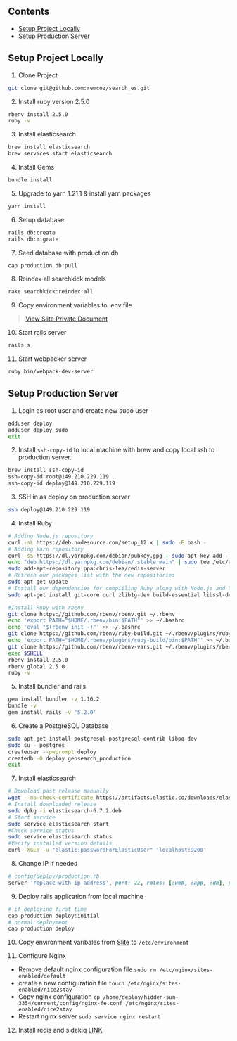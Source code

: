 ## Contents

- [Setup Project Locally](#setup-project-locally)
-  [Setup Production Server](#setup-production-server)

## Setup Project Locally
1. Clone Project
  ```sh
  git clone git@github.com:remcoz/search_es.git
  ```
2. Install ruby version 2.5.0
  ```sh
  rbenv install 2.5.0
  ruby -v
  ```
3. Install elasticsearch
  ```sh
  brew install elasticsearch
  brew services start elasticsearch
  ```
4. Install Gems
  ```sh
  bundle install
  ```
5. Upgrade to yarn 1.21.1 & install yarn packages
  ```sh
  yarn install
  ```
6. Setup database
  ```sh
  rails db:create
  rails db:migrate
  ```
7. Seed database with production db
  ```sh
  cap production db:pull
  ```
8. Reindex all searchkick models
  ```sh
  rake searchkick:reindex:all
  ```
9. Copy environment variables to .env file
  > [View Slite Private Document](https://devden.slite.com/api/s/note/Eu9YBik6wabjwTw4Caejdz/Environment-variables)
10. Start rails server
  ```sh
  rails s
  ```
11. Start webpacker server
  ```sh
  ruby bin/webpack-dev-server
  ```
## Setup Production Server
1. Login as root user and create new sudo user
  ```sh
  adduser deploy
  adduser deploy sudo
  exit
  ```
2. Install `ssh-copy-id` to local machine with brew and copy local ssh to production server.
  ```sh
  brew install ssh-copy-id
  ssh-copy-id root@149.210.229.119
  ssh-copy-id deploy@149.210.229.119
  ```
3. SSH in as deploy on production server
  ```sh
  ssh deploy@149.210.229.119
  ```
4. Install Ruby
  ```sh
  # Adding Node.js repository
  curl -sL https://deb.nodesource.com/setup_12.x | sudo -E bash -
  # Adding Yarn repository
  curl -sS https://dl.yarnpkg.com/debian/pubkey.gpg | sudo apt-key add -
  echo "deb https://dl.yarnpkg.com/debian/ stable main" | sudo tee /etc/apt/sources.list.d/yarn.list
  sudo add-apt-repository ppa:chris-lea/redis-server
  # Refresh our packages list with the new repositories
  sudo apt-get update
  # Install our dependencies for compiiling Ruby along with Node.js and Yarn
  sudo apt-get install git-core curl zlib1g-dev build-essential libssl-dev libreadline-dev libyaml-dev libsqlite3-dev sqlite3 libxml2-dev libxslt1-dev libcurl4-openssl-dev software-properties-common libffi-dev dirmngr gnupg apt-transport-https ca-certificates redis-server redis-tools nodejs yarn

  #Install Ruby with rbenv
  git clone https://github.com/rbenv/rbenv.git ~/.rbenv
  echo 'export PATH="$HOME/.rbenv/bin:$PATH"' >> ~/.bashrc
  echo 'eval "$(rbenv init -)"' >> ~/.bashrc
  git clone https://github.com/rbenv/ruby-build.git ~/.rbenv/plugins/ruby-build
  echo 'export PATH="$HOME/.rbenv/plugins/ruby-build/bin:$PATH"' >> ~/.bashrc
  git clone https://github.com/rbenv/rbenv-vars.git ~/.rbenv/plugins/rbenv-vars
  exec $SHELL
  rbenv install 2.5.0
  rbenv global 2.5.0
  ruby -v
  ```
5. Install bundler and rails
  ```sh
  gem install bundler -v 1.16.2
  bundle -v
  gem install rails -v '5.2.0'
  ```
6.  Create a PostgreSQL Database
  ```sh
  sudo apt-get install postgresql postgresql-contrib libpq-dev
  sudo su - postgres
  createuser --pwprompt deploy
  createdb -O deploy geosearch_production
  exit
  ```
7. Install elasticsearch
  ```sh
  # Download past release manually
  wget --no-check-certificate https://artifacts.elastic.co/downloads/elasticsearch/elasticsearch-6.7.2.deb
  # Install downloaded release
  sudo dpkg -i elasticsearch-6.7.2.deb
  # Start service
  sudo service elasticsearch start
  #Check service status
  sudo service elasticsearch status
  #Verify installed version details
  curl -XGET -u "elastic:passwordForElasticUser" 'localhost:9200'
  ```
8. Change IP if needed
  ```ruby
  # config/deploy/production.rb
  server 'replace-with-ip-address', port: 22, roles: [:web, :app, :db], primary: true
  ```
9. Deploy rails application from local machine
  ```sh
  # if deploying first time
  cap production deploy:initial
  # normal deployment
  cap production deploy
  ```
10. Copy environment varibales from [Slite](https://devden.slite.com/api/s/note/Eu9YBik6wabjwTw4Caejdz/Environment-variables) to `/etc/environment`

11. Configure Nginx
  - Remove default nginx configuration file
    `sudo rm /etc/nginx/sites-enabled/default`
  - create a new configuration file
    `touch /etc/nginx/sites-enabled/nice2stay`
  - Copy nginx configuration
    `cp /home/deploy/hidden-sun-3354/current/config/nginx-fe.conf /etc/nginx/sites-enabled/nice2stay`
   - Restart nginx server
     `sudo service nginx restart`
12. Install redis and sidekiq [LINK](https://thomasroest.com/2017/03/04/properly-setting-up-redis-and-sidekiq-in-production-ubuntu-16-04.html)
